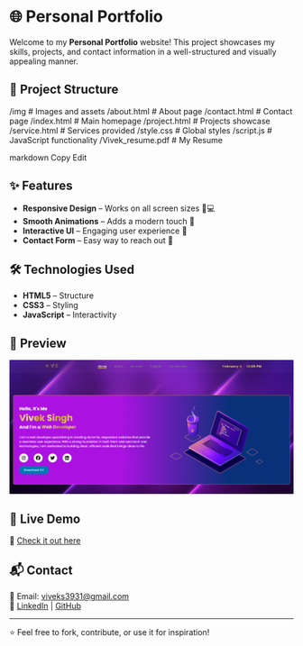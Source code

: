 # 🌐 Personal Portfolio

Welcome to my **Personal Portfolio** website! This project showcases my skills, projects, and contact information in a well-structured and visually appealing manner.

## 📂 Project Structure

/img # Images and assets
/about.html # About page
/contact.html # Contact page
/index.html # Main homepage
/project.html # Projects showcase
/service.html # Services provided
/style.css # Global styles
/script.js # JavaScript functionality
/Vivek_resume.pdf # My Resume

markdown
Copy
Edit

## ✨ Features

- **Responsive Design** – Works on all screen sizes 📱💻
- **Smooth Animations** – Adds a modern touch 🎨
- **Interactive UI** – Engaging user experience 🚀
- **Contact Form** – Easy way to reach out 📩

## 🛠️ Technologies Used

- **HTML5** – Structure
- **CSS3** – Styling
- **JavaScript** – Interactivity

## 📸 Preview

![Portfolio Screenshot](./img/portfolio_preview.png)

## 🚀 Live Demo

🔗 [Check it out here](my-portfolio-viveks.netlify.app) 

## 📬 Contact

📧 Email: viveks3931@gmail.com  
🔗 [LinkedIn](#) | [GitHub](github.com/vivek3931) 

---

⭐ Feel free to fork, contribute, or use it for inspiration!
